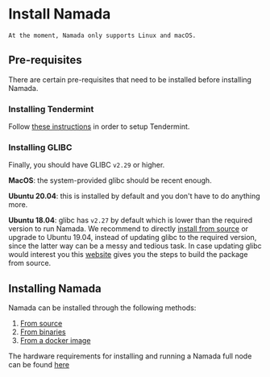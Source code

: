 # Install Namada

```admonish warning
At the moment, Namada only supports Linux and macOS. 
```

## Pre-requisites
There are certain pre-requisites that need to be installed before installing Namada. 

### Installing Tendermint

Follow [these instructions](./installing-tendermint.md) in order to setup Tendermint.

### Installing GLIBC

Finally, you should have GLIBC `v2.29` or higher.

**MacOS**: the system-provided glibc should be recent enough.

**Ubuntu 20.04**: this is installed by default and you don't have to do anything more.

**Ubuntu 18.04**: glibc has `v2.27` by default which is lower than the required version to run Namada. We recommend to directly [install from source](./from-source.md
) or upgrade to Ubuntu 19.04, instead of updating glibc to the required version, since the latter way can be a messy and tedious task. In case updating glibc would interest you this [website](http://www.linuxfromscratch.org/lfs/view/9.0-systemd/chapter05/glibc.html) gives you the steps to build the package from source.

## Installing Namada
Namada can be installed through the following methods:

1. [From source](./from-source.md)
2. [From binaries](./from-binary.md)
3. [From a docker image](./from-docker.md)

The hardware requirements for installing and running a Namada full node can be found [here](../../../validators/hardware.md)